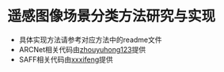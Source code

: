 # 遥感图像场景分类方法研究与实现

* 具体实现方法请参考对应方法中的readme文件
* ARCNet相关代码由[zhouyuhong123](https://github.com/zhouyuhong123)提供
* SAFF相关代码由[xxxifeng](https://github.com/xxxifeng)提供
